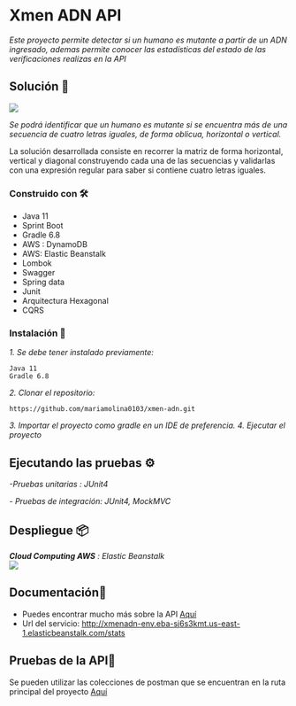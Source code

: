 
# Xmen ADN API

_Este proyecto permite detectar si un humano es mutante a partir de un ADN ingresado, ademas permite conocer las estadísticas del estado de las verificaciones realizas en la API_

## Solución 🚀

**![](https://lh3.googleusercontent.com/bTBERDMh8955Wxe9rmOXMYpOWkv6EZK-Uzs2kAqhVoRxOlbSDqOQXcd4k6ditvyjDJTHSPXIWU6rwm5X7TM932Nupj4ES1z4nC2jWD1FmM0mtJAvmMpWcfqvF10RItPKwoHp2w3o)**

_Se podrá identificar que un humano es mutante si se encuentra más de una secuencia de cuatro letras iguales​, de forma oblicua, horizontal o vertical._

La solución desarrollada consiste en recorrer la matriz de forma horizontal, vertical y diagonal construyendo cada una de las secuencias y validarlas con una expresión regular para saber si contiene cuatro letras iguales.

### Construido con 🛠️

-    Java 11
-   Sprint Boot
-   Gradle 6.8
-   AWS : DynamoDB
-   AWS: Elastic Beanstalk
-   Lombok
-   Swagger
-   Spring data
-   Junit
-   Arquitectura Hexagonal
-   CQRS

### Instalación 🔧

_1. Se debe tener instalado previamente:_

```  
Java 11
Gradle 6.8
```  
_2. Clonar el repositorio:_
```  
https://github.com/mariamolina0103/xmen-adn.git  
```  
_3. Importar el proyecto como gradle en un IDE de preferencia._
_4. Ejecutar el proyecto_

## Ejecutando las pruebas ⚙️

_-Pruebas unitarias : JUnit4_

_- Pruebas de integración: JUnit4, MockMVC_


## Despliegue 📦

_**Cloud Computing AWS** : Elastic Beanstalk_  
**![](https://lh4.googleusercontent.com/qBVx37iU5wvRf-AIZYrjyHDDBW52dJobLl7DGcDWRF1TRJYcl5sdbj9R3GvXW4vg2rpjruwLHJSaaLYyI2o_tv8ZUSH3B-yP8oolx91C-jxQDlu0tF8vm2LzV42aAX1xBMKX3UQf)**

## Documentación📖

- Puedes encontrar mucho más sobre la API [Aquí](http://xmenadn-env.eba-sj6s3kmt.us-east-1.elasticbeanstalk.com/swagger-ui.html)
- Url del servicio: http://xmenadn-env.eba-sj6s3kmt.us-east-1.elasticbeanstalk.com/stats
## Pruebas de la API📌

Se pueden utilizar las colecciones de postman que se encuentran en la ruta principal del proyecto  [Aquí](https://github.com/mariamolina0103/xmen-adn/tree/master/postman)
  
